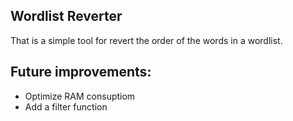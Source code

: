 Wordlist Reverter
---
That is a simple tool for revert the order of the words in a wordlist.

Future improvements:
--
- Optimize RAM consuptiom
- Add a filter function
